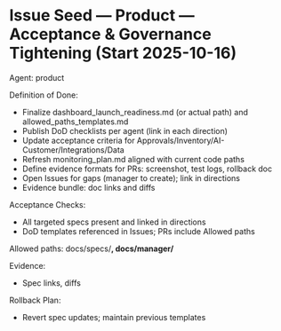 # Issue Seed — Product — Acceptance & Governance Tightening (Start 2025-10-16)

Agent: product

Definition of Done:
- Finalize dashboard_launch_readiness.md (or actual path) and allowed_paths_templates.md
- Publish DoD checklists per agent (link in each direction)
- Update acceptance criteria for Approvals/Inventory/AI-Customer/Integrations/Data
- Refresh monitoring_plan.md aligned with current code paths
- Define evidence formats for PRs: screenshot, test logs, rollback doc
- Open Issues for gaps (manager to create); link in directions
- Evidence bundle: doc links and diffs

Acceptance Checks:
- All targeted specs present and linked in directions
- DoD templates referenced in Issues; PRs include Allowed paths

Allowed paths: docs/specs/**, docs/manager/**

Evidence:
- Spec links, diffs

Rollback Plan:
- Revert spec updates; maintain previous templates

